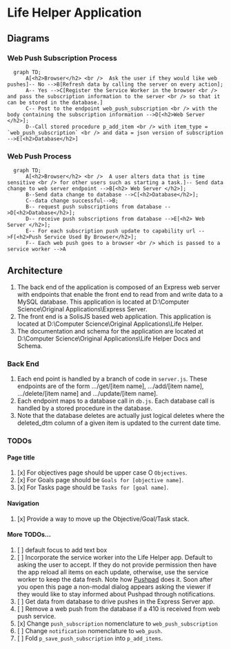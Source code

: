 # Life Helper Application

## Diagrams


### Web Push Subscription Process
```mermaid
  graph TD;
      A[<h2>Browser</h2> <br />  Ask the user if they would like web pushes]-- No -->B[Refresh data by calling the server on every action];
      A-- Yes -->C[Register the Service Worker in the browser <br /> and pass the subscription information to the server <br /> so that it can be stored in the database.]
      C-- Post to the endpoint web_push_subscription <br /> with the body containing the subscription information -->D[<h2>Web Server </h2>];
      D--Call stored procedure p_add_item <br /> with item_type = `web_push_subscription` <br /> and data = json version of subscription -->E[<h2>Database</h2>]
```

### Web Push Process
```mermaid
  graph TD;
      A[<h2>Browser</h2> <br />  A user alters data that is time sensitive <br /> for other users such as starting a task.]-- Send data change to web server endpoint -->B[<h2> Web Server </h2>];
      B--Send data change to database -->C[<h2>Database</h2>];
      C--data change successful-->B;
      B-- request push subscriptions from database -->D[<h2>Database</h2>];
      D-- receive push subscriptions from database -->E[<h2> Web Server </h2>];
      E-- For each subscription push update to capability url -->F[<h2>Push Service Used By Browser</h2>];
      F-- Each web push goes to a browser <br /> which is passed to a service worker -->A
```
## Architecture

1. The back end of the application is composed of an Express web server with endpoints that enable the front end to read from and write data to a MySQL database. This application is located at D:\Computer Science\Original Applications\Express Server.
1. The front end is a SolisJS based web application. This application is located at D:\Computer Science\Original Applications\Life Helper.
1. The documentation and schema for the application are located at D:\Computer Science\Original Applications\Life Helper Docs and Schema.

### Back End
1. Each end point is handled by a branch of code in `server.js`. These endpoints are of the form .../get/[item name], .../add/[item name], .../delete/[item name] and .../update/[item name].
1. Each endpoint maps to a database call in `db.js`. Each database call is handled by a stored procedure in the database.
1. Note that the database deletes are actually just logical deletes where the deleted_dtm column of a given item is updated to the current date time.

### TODOs

#### Page title

1. [x] For objectives page should be upper case O `Objectives`.
1. [x] For Goals page should be `Goals for [objective name]`.
1. [x] For Tasks page should be `Tasks for [goal name]`.

#### Navigation

1. [x] Provide a way to move up the Objective/Goal/Task stack.

#### More TODOs...

1. [ ] default focus to add text box
2. [ ] Incorporate the service worker into the Life Helper app. Default to asking the user to accept. If they do not provide permission then have the app reload all items on each update, otherwise, use the service worker to keep the data fresh. Note how [Pushpad](https://pushpad.xyz/blog/web-push-error-410-the-push-subscription-has-expired-or-the-user-has-unsubscribed) does it. Soon after you open this page a non-modal dialog appears asking the viewer if they would like to stay informed about Pushpad through notifications. 
3. [ ] Get data from database to drive pushes in the Express Server app.
4. [ ] Remove a web push from the database if a 410 is received from web push service.
5. [x] Change `push_subscription` nomenclature to `web_push_subscription`
6. [ ] Change `notification` nomenclature to `web_push`.
7. [ ] Fold `p_save_push_subscription` into `p_add_items`. 
